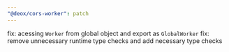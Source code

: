 ```yaml
---
"@deox/cors-worker": patch
---
```


fix: acessing `Worker` from global object and export as `GlobalWorker`
fix: remove unnecessary runtime type checks and add necessary type checks
